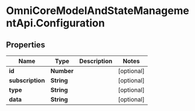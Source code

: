 # OmniCoreModelAndStateManagementApi.Configuration

## Properties

Name | Type | Description | Notes
------------ | ------------- | ------------- | -------------
**id** | **Number** |  | [optional] 
**subscription** | **String** |  | [optional] 
**type** | **String** |  | [optional] 
**data** | **String** |  | [optional] 


